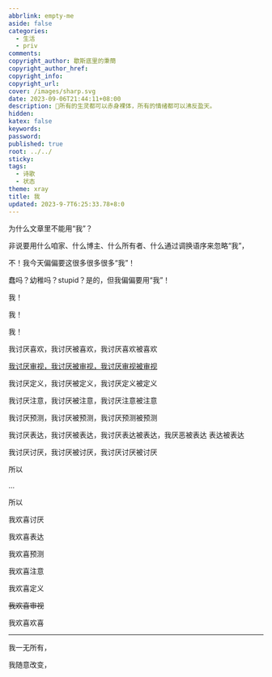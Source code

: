 ```yaml
---
abbrlink: empty-me
aside: false
categories:
  - 生活
  - priv
comments: 
copyright_author: 歇斯底里的秉蕳
copyright_author_href: 
copyright_info: 
copyright_url: 
cover: /images/sharp.svg
date: 2023-09-06T21:44:11+08:00
description: 🤪所有的生灵都可以赤身裸体，所有的情绪都可以沸反盈天。
hidden: 
katex: false
keywords: 
password: 
published: true
root: ../../
sticky: 
tags:
  - 诗歌
  - 状态
theme: xray
title: 我
updated: 2023-9-7T6:25:33.78+8:0
---
```

为什么文章里不能用“我”？

非说要用什么咱家、什么博主、什么所有者、什么通过调换语序来忽略“我”，

不！我今天偏偏要这很多很多很多“我”！

蠢吗？幼稚吗？stupid？是的，但我偏偏要用“我”！

我！

我！

我！

我讨厌喜欢，我讨厌被喜欢，我讨厌喜欢被喜欢

<u>我讨厌审视，我讨厌被审视，我讨厌审视被审视</u>

我讨厌定义，我讨厌被定义，我讨厌定义被定义

我讨厌注意，我讨厌被注意，我讨厌注意被注意

我讨厌预测，我讨厌被预测，我讨厌预测被预测

我讨厌表达，我讨厌被表达，我讨厌表达被表达，我厌恶被表达 表达被表达

我讨厌讨厌，我讨厌被讨厌，我讨厌讨厌被讨厌

所以

...

所以

我欢喜讨厌

我欢喜表达

我欢喜预测

我欢喜注意

我欢喜定义

~~我欢喜审视~~

我欢喜欢喜


---

我一无所有，

我随意改变，
